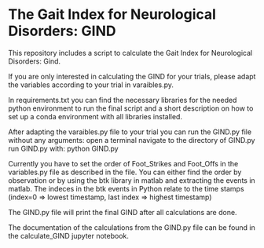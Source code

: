 # The Gait Index for Neurological Disorders: GIND

This repository includes a script to calculate the Gait Index for Neurological Disorders: Gind.

If you are only interested in calculating the GIND for your trials, please adapt the variables according to your trial in
varaibles.py.

In requirements.txt you can find the necessary libraries for the needed python environment to run the final script and a short description on how to set up a conda environment with all libraries installed.

After adapting the varaibles.py file to your trial you can run the GIND.py file without any arguments:
open a terminal
navigate to the directory of GIND.py
run GIND.py with: python GIND.py

Currently you have to set the order of Foot_Strikes and Foot_Offs in the variables.py file as described in the file.
You can either find the order by observation or by using the btk library in matlab and extracting the events in matlab.
The indeces in the btk events in Python relate to the time stamps (index=0 => lowest timestamp, last index => highest timestamp)

The GIND.py file will print the final GIND after all calculations are done.

The documentation of the calculations from the GIND.py file can be found in the
calculate_GIND jupyter notebook.

